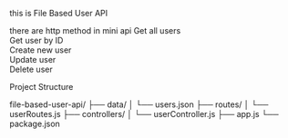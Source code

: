 this is  File Based User API

there are http method in mini api
 Get all users  
 Get user by ID  
 Create new user  
 Update user  
 Delete user  

 Project Structure

 file-based-user-api/
├── data/
│ └── users.json
├── routes/
│ └── userRoutes.js
├── controllers/
│ └── userController.js
├── app.js
└── package.json
